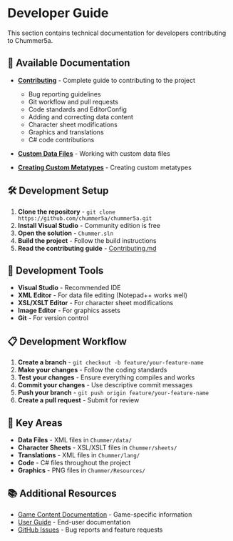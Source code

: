 # Developer Guide

This section contains technical documentation for developers contributing to Chummer5a.

## 📖 Available Documentation

- **[Contributing](Contributing.md)** - Complete guide to contributing to the project
  - Bug reporting guidelines
  - Git workflow and pull requests
  - Code standards and EditorConfig
  - Adding and correcting data content
  - Character sheet modifications
  - Graphics and translations
  - C# code contributions

- **[Custom Data Files](Custom-Data-Files.md)** - Working with custom data files
- **[Creating Custom Metatypes](Creating-custom-metatypes.md)** - Creating custom metatypes

## 🛠️ Development Setup

1. **Clone the repository** - `git clone https://github.com/chummer5a/chummer5a.git`
2. **Install Visual Studio** - Community edition is free
3. **Open the solution** - `Chummer.sln`
4. **Build the project** - Follow the build instructions
5. **Read the contributing guide** - [Contributing.md](Contributing.md)

## 🔧 Development Tools

- **Visual Studio** - Recommended IDE
- **XML Editor** - For data file editing (Notepad++ works well)
- **XSL/XSLT Editor** - For character sheet modifications
- **Image Editor** - For graphics assets
- **Git** - For version control

## 📋 Development Workflow

1. **Create a branch** - `git checkout -b feature/your-feature-name`
2. **Make your changes** - Follow the coding standards
3. **Test your changes** - Ensure everything compiles and works
4. **Commit your changes** - Use descriptive commit messages
5. **Push your branch** - `git push origin feature/your-feature-name`
6. **Create a pull request** - Submit for review

## 🎯 Key Areas

- **Data Files** - XML files in `Chummer/data/`
- **Character Sheets** - XSL/XSLT files in `Chummer/sheets/`
- **Translations** - XML files in `Chummer/lang/`
- **Code** - C# files throughout the project
- **Graphics** - PNG files in `Chummer/Resources/`

## 📚 Additional Resources

- [Game Content Documentation](../wiki/) - Game-specific information
- [User Guide](../user-guide/) - End-user documentation
- [GitHub Issues](https://github.com/chummer5a/chummer5a/issues) - Bug reports and feature requests
